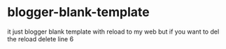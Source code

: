 # blogger-blank-template
it just blogger blank template
with reload to my web but if you want to del the reload delete line 6
<meta content='5; url=https://rbrentcar.com' http-equiv='refresh'/>
